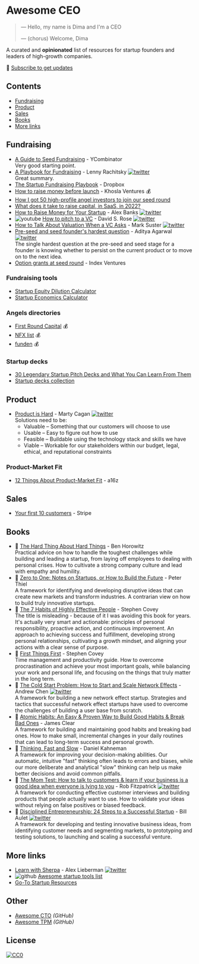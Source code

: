 # Awesome CEO

> &mdash; Hello, my name is Dima and I'm a CEO
>
> &mdash; (chorus) Welcome, Dima


A curated and **opinionated** list of resources for startup founders and leaders of high-growth companies.

📢 [Subscribe to get updates](https://awesomeceo.substack.com/)


## Contents

 * [Fundraising](#fundraising)
 * [Product](#product)
 * [Sales](#sales)
 * [Books](#books)
 * [More links](#more-links)


## Fundraising

 * [A Guide to Seed Fundraising](https://www.ycombinator.com/library/4A-a-guide-to-seed-fundraising) - YCombinator <br> 
   Very good starting point.
 * [A Playbook for Fundraising](https://www.lennysnewsletter.com/p/a-playbook-for-fundraising?triedSigningIn=true) - Lenny Rachitsky [![twitter](https://socialize-md.vercel.app/api/badge/twitter)](https://twitter.com/lennysan) <br>
   Great summary.
 * [The Startup Fundraising Playbook](https://www.docsend.com/index/startup-fundraising/) - Dropbox
 * [How to raise money before launch](https://medium.com/@zebulgar/how-to-raise-money-before-launch-a3544ef4dba6) - Khosla Ventures 💰
 * [How I got 50 high-profile angel investors to join our seed round](https://www.mentava.com/blog/how-i-got-50-high-profile-angel-investors-to-join-our-seed-round)
 * [What does it take to raise capital, in SaaS, in 2022?](https://medium.com/point-nine-news/what-does-it-take-to-raise-capital-in-saas-in-2022-7ebe55c86e3e)
 * [How to Raise Money for Your Startup](https://noise.beehiiv.com/p/how-to-raise-money-for-your-startup) - Alex Banks [![twitter](https://socialize-md.vercel.app/api/badge/twitter)](https://twitter.com/thealexbanks)
 * ![youtube](https://socialize-md.vercel.app/api/badge/youtube) [How to pitch to a VC](https://www.ted.com/talks/david_s_rose_how_to_pitch_to_a_vc) - David S. Rose [![twitter](https://socialize-md.vercel.app/api/badge/twitter)](https://twitter.com/davidsrose)
 * [How to Talk About Valuation When a VC Asks](https://bothsidesofthetable.com/how-to-talk-about-valuation-when-a-vc-asks-7376f5721226) - Mark Suster [![twitter](https://socialize-md.vercel.app/api/badge/twitter)](https://twitter.com/msuster)
 * [Pre-seed and seed founder's hardest question](https://www.linkedin.com/posts/adityaagarwal3_the-single-hardest-question-at-the-pre-seed-activity-7021553572609744896-XEue/) - Aditya Agarwal [![twitter](https://socialize-md.vercel.app/api/badge/twitter)](https://twitter.com/adityaag)<br>
   The single hardest question at the pre-seed and seed stage for a founder is knowing whether to persist on the current product or to move on to the next idea.
 * [Option grants at seed round](https://www.indexventures.com/rewardingtalent/how-much-and-who-gets-it) - Index Ventures

### Fundraising tools
 * [Startup Equity Dilution Calculator](https://www.capboard.io/en/captable/equity-dilution-calculator)
 * [Startup Economics Calculator](https://smartasset.com/infographic/startup)

### Angels directories
 * [First Round Capital](https://angels.firstround.com) 💰
 * [NFX list](https://signal.nfx.com) 💰
 * [funden](https://funden.com) 💰
 
### Startup decks
 * [30 Legendary Startup Pitch Decks and What You Can Learn From Them](https://piktochart.com/blog/startup-pitch-decks-what-you-can-learn/)
 * [Startup decks collection](https://startupdecks.co/decks/)


## Product

 * [Product is Hard](https://www.mindtheproduct.com/product-is-hard-by-marty-cagan/) - Marty Cagan [![twitter](https://socialize-md.vercel.app/api/badge/twitter)](https://twitter.com/cagan) <br>
   Solutions need to be: <br>
    - Valuable – Something that our customers will choose to use
    - Usable – Easy to figure out how to use
    - Feasible – Buildable using the technology stack and skills we have
    - Viable – Workable for our stakeholders within our budget, legal, ethical, and reputational constraints

### Product-Market Fit

 * [12 Things About Product-Market Fit](https://a16z.com/2017/02/18/12-things-about-product-market-fit-2/) - a16z


## Sales

 * [Your first 10 customers](https://stripe.com/en-in/guides/atlas/starting-sales) - Stripe


## Books

 * 📕 [The Hard Thing About Hard Things](https://amzn.com/dp/B00DQ845EA) - Ben Horowitz <br>
   Practical advice on how to handle the toughest challenges while building and leading a startup, from laying off employees to dealing with personal crises. How to cultivate a strong company culture and lead with empathy and humility.
 * 📕 [Zero to One: Notes on Startups, or How to Build the Future](https://amzn.com/dp/B00J6YBOFQ) - Peter Thiel <br>
   A framework for identifying and developing disruptive ideas that can create new markets and transform industries. A contrarian view on how to build truly innovative startups.
 * 📕 [The 7 Habits of Highly Effective People](https://amzn.com/dp/B07WF972WK) - Stephen Covey <br>
   The title is misleading - because of it I was avoiding this book for years. It's actually very smart and actionable: principles of personal responsibility, proactive action, and continuous improvement. An approach to achieving success and fulfillment, developing strong personal relationships, cultivating a growth mindset, and aligning your actions with a clear sense of purpose.
 * 📕 [First Things First](https://amzn.com/dp/B00V1XGKJK) - Stephen Covey <br>
   Time management and productivity guide. How to overcome procrastination and achieve your most important goals, while balancing your work and personal life, and focusing on the things that truly matter in the long term.
 * 📕 [The Cold Start Problem: How to Start and Scale Network Effects](https://amzn.com/dp/B08HZ5XY7X) - Andrew Chen [![twitter](https://socialize-md.vercel.app/api/badge/twitter)](https://twitter.com/andrewchen) <br> 
   A framework for building a new network effect startup. Strategies and tactics that successful network effect startups have used to overcome the challenges of building a user base from scratch. 
 * 📕 [Atomic Habits: An Easy & Proven Way to Build Good Habits & Break Bad Ones](https://amzn.com/dp/B07D23CFGR) - James Clear <br>
   A framework for building and maintaining good habits and breaking bad ones. How to make small, incremental changes in your daily routines that can lead to long-term success and personal growth.
 * 📕 [Thinking, Fast and Slow](https://amzn.com/dp/B00555X8OA) - Daniel Kahneman <br>
   A framework for improving your decision-making abilities. Our automatic, intuitive "fast" thinking often leads to errors and biases, while our more deliberate and analytical "slow" thinking can help us make better decisions and avoid common pitfalls.
 * 📕 [The Mom Test: How to talk to customers & learn if your business is a good idea when everyone is lying to you](https://amzn.com/dp/B01H4G2J1U) - Rob Fitzpatrick [![twitter](https://socialize-md.vercel.app/api/badge/twitter)](https://twitter.com/robfitz) <br>
   A framework for conducting effective customer interviews and building products that people actually want to use. How to validate your ideas without relying on false positives or biased feedback.
 * 📕 [Disciplined Entrepreneurship: 24 Steps to a Successful Startup](https://amzn.com/dp/B00DQ97TWO) - Bill Aulet [![twitter](https://socialize-md.vercel.app/api/badge/twitter)](https://twitter.com/BillAulet) <br>
   A framework for developing and testing innovative business ideas, from identifying customer needs and segmenting markets, to prototyping and testing solutions, to launching and scaling a successful venture.


## More links

 * [Learn with Sherpa](https://www.learnwithsherpa.com) - Alex Lieberman [![twitter](https://socialize-md.vercel.app/api/badge/twitter)](https://twitter.com/businessbarista)
 * ![github](https://socialize-md.vercel.app/api/badge/github) [Awesome startup tools list](https://github.com/Ibexoft/awesome-startup-tools-list)
 * [Go-To Startup Resources](https://learningloop.notion.site/learningloop/Go-To-Startup-Resources-28954916f3ad4445be7e713554bc6a8b)


## Other
- [Awesome CTO](https://github.com/kuchin/awesome-cto) *(GitHub)*
- [Awesome TPM](https://github.com/kuchin/awesome-tpm) *(GitHub)*


## License

[![CC0](https://mirrors.creativecommons.org/presskit/buttons/88x31/svg/cc-zero.svg)](https://creativecommons.org/publicdomain/zero/1.0/)
